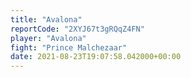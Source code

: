 ```yaml
---
title: "Avalona"
reportCode: "2XYJ67t3gRQqZ4FN"
player: "Avalona"
fight: "Prince Malchezaar"
date: 2021-08-23T19:07:58.042000+00:00
---
```

